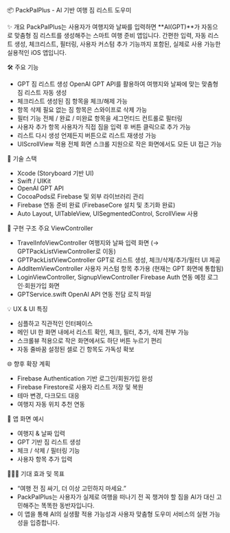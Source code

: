📦 PackPalPlus - AI 기반 여행 짐 리스트 도우미

✨ 개요
PackPalPlus는 사용자가 여행지와 날짜를 입력하면 **AI(GPT)**가 자동으로 맞춤형 짐 리스트를 생성해주는 스마트 여행 준비 앱입니다. 간편한 입력, 자동 리스트 생성, 체크리스트, 필터링, 사용자 커스텀 추가 기능까지 포함된, 실제로 사용 가능한 실용적인 iOS 앱입니다.

🛠 주요 기능
- GPT 짐 리스트 생성	OpenAI GPT API를 활용하여 여행지와 날짜에 맞는 맞춤형 짐 리스트 자동 생성
- 체크리스트	생성된 짐 항목을 체크/해제 가능
- 항목 삭제	필요 없는 짐 항목은 스와이프로 삭제 가능
- 필터 기능	전체 / 완료 / 미완료 항목을 세그먼티드 컨트롤로 필터링
- 사용자 추가 항목	사용자가 직접 짐을 입력 후 버튼 클릭으로 추가 가능
- 리스트 다시 생성	언제든지 버튼으로 리스트 재생성 가능
- UIScrollView 적용	전체 화면 스크롤 지원으로 작은 화면에서도 모든 UI 접근 가능

🧱 기술 스택
- Xcode (Storyboard 기반 UI)
- Swift / UIKit
- OpenAI GPT API
- CocoaPods로 Firebase 및 외부 라이브러리 관리
- Firebase 연동 준비 완료 (FirebaseCore 설치 및 초기화 완료)
- Auto Layout, UITableView, UISegmentedControl, ScrollView 사용
  
📂 구현 구조
주요 ViewController
- TravelInfoViewController	여행지와 날짜 입력 화면 (→ GPTPackListViewController로 이동)
- GPTPackListViewController	GPT로 리스트 생성, 체크/삭제/추가/필터 UI 제공
- AddItemViewController	사용자 커스텀 항목 추가용 (현재는 GPT 화면에 통합됨)
- LoginViewController, SignupViewController	Firebase Auth 연동 예정 로그인·회원가입 화면
- GPTService.swift	OpenAI API 연동 전담 로직 파일
  
💡 UX & UI 특징
- 심플하고 직관적인 인터페이스
- 메인 UI 한 화면 내에서 리스트 확인, 체크, 필터, 추가, 삭제 전부 가능
- 스크롤뷰 적용으로 작은 화면에서도 하단 버튼 누르기 편리
- 자동 줄바꿈 설정된 셀로 긴 항목도 가독성 확보

🌐 향후 확장 계획
- Firebase Authentication 기반 로그인/회원가입 완성
- Firebase Firestore로 사용자 리스트 저장 및 복원
- 테마 변경, 다크모드 대응
- 여행지 자동 위치 추천 연동
 
📸 앱 화면 예시 
- 여행지 & 날짜 입력
- GPT 기반 짐 리스트 생성
- 체크 / 삭제 / 필터링 기능
- 사용자 항목 추가 입력
  
🙋🏻‍♂️ 기대 효과 및 목표
- “여행 전 짐 싸기, 더 이상 고민하지 마세요.”
- PackPalPlus는 사용자가 실제로 여행을 떠나기 전 꼭 챙겨야 할 짐을 AI가 대신 고민해주는 똑똑한 동반자입니다.
- 이 앱을 통해 AI의 실생활 적용 가능성과 사용자 맞춤형 도우미 서비스의 실현 가능성을 입증합니다.
